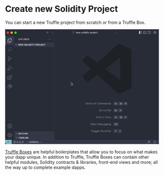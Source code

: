 # Create new Solidity Project

You can start a new Truffle project from scratch or from a Truffle Box.

![create new project](../../images/walkthrough/new-solidity-project.gif)

[Truffle Boxes](https://trufflesuite.com/boxes/) are helpful boilerplates that allow you to focus on what makes your dapp unique.
In addition to Truffle, Truffle Boxes can contain other helpful modules,
Solidity contracts & libraries, front-end views and more;
all the way up to complete example dapps.
